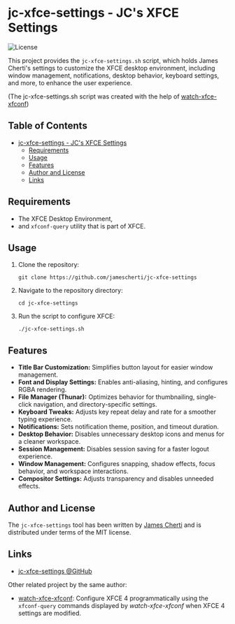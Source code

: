 # jc-xfce-settings - JC's XFCE Settings
![License](https://img.shields.io/github/license/jamescherti/jc-xfce-settings)

This project provides the `jc-xfce-settings.sh` script, which holds James Cherti's settings to customize the XFCE desktop environment, including window management, notifications, desktop behavior, keyboard settings, and more, to enhance the user experience.

(The jc-xfce-settings.sh script was created with the help of [watch-xfce-xfconf](https://github.com/jamescherti/watch-xfce-xfconf))

<!-- markdown-toc start - Don't edit this section. Run M-x markdown-toc-refresh-toc -->
## Table of Contents

- [jc-xfce-settings - JC's XFCE Settings](#jc-xfce-settings---jcs-xfce-settings)
  - [Requirements](#requirements)
  - [Usage](#usage)
  - [Features](#features)
  - [Author and License](#author-and-license)
  - [Links](#links)

<!-- markdown-toc end -->

## Requirements

- The XFCE Desktop Environment,
- and `xfconf-query` utility that is part of XFCE.

## Usage

1. Clone the repository:

   ```
   git clone https://github.com/jamescherti/jc-xfce-settings
   ```

2. Navigate to the repository directory:

   ```
   cd jc-xfce-settings
   ```

3. Run the script to configure XFCE:

   ```
   ./jc-xfce-settings.sh
   ```

## Features

- **Title Bar Customization:** Simplifies button layout for easier window management.
- **Font and Display Settings:** Enables anti-aliasing, hinting, and configures RGBA rendering.
- **File Manager (Thunar):** Optimizes behavior for thumbnailing, single-click navigation, and directory-specific settings.
- **Keyboard Tweaks:** Adjusts key repeat delay and rate for a smoother typing experience.
- **Notifications:** Sets notification theme, position, and timeout duration.
- **Desktop Behavior:** Disables unnecessary desktop icons and menus for a cleaner workspace.
- **Session Management:** Disables session saving for a faster logout experience.
- **Window Management:** Configures snapping, shadow effects, focus behavior, and workspace interactions.
- **Compositor Settings:** Adjusts transparency and disables unneeded effects.

## Author and License

The `jc-xfce-settings` tool has been written by [James Cherti](https://www.jamescherti.com/) and is distributed under terms of the MIT license.

## Links

- [jc-xfce-settings @GitHub](https://github.com/jamescherti/jc-xfce-settings)

Other related project by the same author:
- [watch-xfce-xfconf](https://github.com/jamescherti/watch-xfce-xfconf/): Configure XFCE 4 programmatically using the `xfconf-query` commands displayed by *watch-xfce-xfconf* when XFCE 4 settings are modified.
